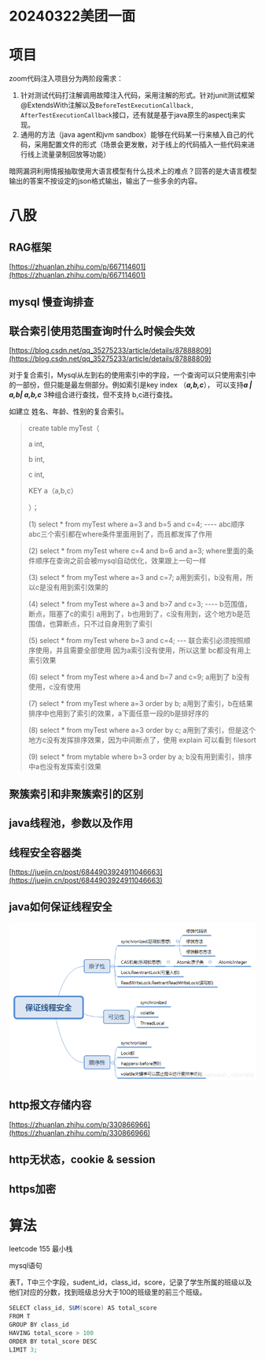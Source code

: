 # 20240322美团一面

# 项目

zoom代码注入项目分为两阶段需求：

1. 针对测试代码打注解调用故障注入代码，采用注解的形式。针对junit测试框架@ExtendsWith注解以及`BeforeTestExecutionCallback, AfterTestExecutionCallback`接口，还有就是基于java原生的aspectj来实现。
2. 通用的方法（java agent和jvm sandbox）能够在代码某一行来植入自己的代码，采用配置文件的形式（场景会更发散，对于线上的代码插入一些代码来进行线上流量录制回放等功能）

暗网漏洞利用情报抽取使用大语言模型有什么技术上的难点？回答的是大语言模型输出的答案不按设定的json格式输出，输出了一些多余的内容。

# 八股

## RAG框架

[https://zhuanlan.zhihu.com/p/667114601](https://zhuanlan.zhihu.com/p/667114601)

## mysql 慢查询排查

## 联合索引使用范围查询时什么时候会失效

[https://blog.csdn.net/qq_35275233/article/details/87888809](https://blog.csdn.net/qq_35275233/article/details/87888809)

对于复合索引，Mysql从左到右的使用索引中的字段，一个查询可以只使用索引中的一部份，但只能是最左侧部分。例如索引是key index （***a,b,c***）， 可以支持***a | a,b| a,b,c*** 3种组合进行查找，但不支持 b,c进行查找。

如建立 姓名、年龄、性别的复合索引。

> create table myTest（
> 
> 
> a int,
> 
> b int,
> 
> c int,
> 
> KEY a（a,b,c）
> 
> ）；
> 
> (1)    select * from myTest  where a=3 and b=5 and c=4;   ----  abc顺序
> abc三个索引都在where条件里面用到了，而且都发挥了作用
> 
> (2)    select * from myTest  where  c=4 and b=6 and a=3;
> where里面的条件顺序在查询之前会被mysql自动优化，效果跟上一句一样
> 
> (3)    select * from myTest  where a=3 and c=7;
> a用到索引，b没有用，所以c是没有用到索引效果的
> 
> (4)    select * from myTest  where a=3 and b>7 and c=3;     ---- b范围值，断点，阻塞了c的索引
> a用到了，b也用到了，c没有用到，这个地方b是范围值，也算断点，只不过自身用到了索引
> 
> (5)    select * from myTest  where b=3 and c=4;   --- 联合索引必须按照顺序使用，并且需要全部使用
> 因为a索引没有使用，所以这里 bc都没有用上索引效果
> 
> (6)    select * from myTest  where a>4 and b=7 and c=9;
> a用到了  b没有使用，c没有使用
> 
> (7)    select * from myTest  where a=3 order by b;
> a用到了索引，b在结果排序中也用到了索引的效果，a下面任意一段的b是排好序的
> 
> (8)    select * from myTest  where a=3 order by c;
> a用到了索引，但是这个地方c没有发挥排序效果，因为中间断点了，使用 explain 可以看到 filesort
> 
> (9)    select * from mytable where b=3 order by a;
> b没有用到索引，排序中a也没有发挥索引效果
> 

## 聚簇索引和非聚簇索引的区别

## java线程池，参数以及作用

## 线程安全容器类

[https://juejin.cn/post/6844903924911046663](https://juejin.cn/post/6844903924911046663)

## java如何保证线程安全

![Untitled](20240322%E7%BE%8E%E5%9B%A2%E4%B8%80%E9%9D%A2%20e6ce9380dfe94699b9489d982b19d4a2/Untitled.png)

## http报文存储内容

[https://zhuanlan.zhihu.com/p/330866966](https://zhuanlan.zhihu.com/p/330866966)

## http无状态，cookie & session

## https加密

# 算法

leetcode 155 最小栈

mysql语句

表T，T中三个字段，sudent_id，class_id，score，记录了学生所属的班级以及他们对应的分数，找到班级总分大于100的班级里的前三个班级。

```java
SELECT class_id, SUM(score) AS total_score
FROM T
GROUP BY class_id
HAVING total_score > 100
ORDER BY total_score DESC
LIMIT 3;
```
